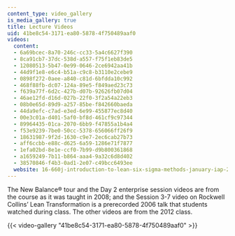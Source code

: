 ```yaml
---
content_type: video_gallery
is_media_gallery: true
title: Lecture Videos
uid: 41be8c54-3171-ea80-5878-4f750489aaf0
videos:
  content:
  - 6a69bcec-8a70-246c-cc33-5a4c6627f390
  - 8ca91cb7-37dc-538d-a557-f75f1eb83de5
  - 12080513-5b47-0e99-0646-2ce6942aa41b
  - 44d9f1e8-e6c4-b51a-c9c8-b3110e2cebe9
  - 0898f272-0aee-a840-c81d-6bfdda10c992
  - 468f88fb-dc07-124a-89e5-f849aed23c73
  - f639a77f-6d2c-427b-d07b-92626fb07d04
  - 46ae12fd-d16d-027b-22f0-3f2a54a22eb3
  - 08b0e65d-89d9-a257-85be-f842660baeda
  - 44da9efc-c7ad-e3ed-6e99-455877ec8d40
  - 00e3c01a-d401-5af0-bf8d-461cf9c97344
  - 89964435-01ca-2070-6bb9-f47855a1b4a4
  - f53e9239-7be0-50cc-5378-656066ff26f9
  - 18631987-9f2d-1630-c9e7-2ec6cab27b73
  - aff6ccbb-e88c-d625-6a59-1286e71f7877
  - 1efa02bd-8e1e-ccf0-7b99-d9b800361868
  - a1659249-7b11-b864-aaa4-9a32c6d8d402
  - 38570846-f4b3-0ad1-2e07-c49bcc6493ee
  website: 16-660j-introduction-to-lean-six-sigma-methods-january-iap-2012
---
```


The New Balance® tour and the Day 2 enterprise session videos are from the course as it was taught in 2008; and the Session 3-7 video on Rockwell Collins’ Lean Transformation is a prerecorded 2006 talk that students watched during class. The other videos are from the 2012 class.

{{< video-gallery "41be8c54-3171-ea80-5878-4f750489aaf0" >}}


